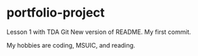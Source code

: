 # portfolio-project
Lesson 1 with TDA Git
New version of README. My first commit.

My hobbies are coding, MSUIC, and reading.
